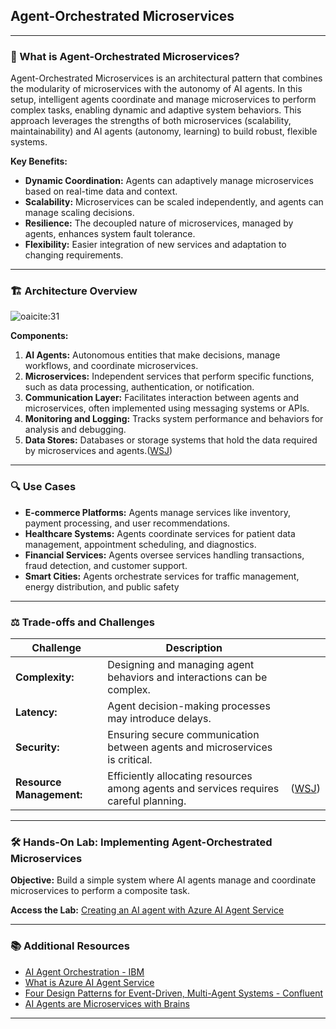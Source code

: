 ## Agent-Orchestrated Microservices

---

### 🧠 What is Agent-Orchestrated Microservices?

Agent-Orchestrated Microservices is an architectural pattern that combines the modularity of microservices with the autonomy of AI agents. In this setup, intelligent agents coordinate and manage microservices to perform complex tasks, enabling dynamic and adaptive system behaviors. This approach leverages the strengths of both microservices (scalability, maintainability) and AI agents (autonomy, learning) to build robust, flexible systems.

**Key Benefits:**

* **Dynamic Coordination:** Agents can adaptively manage microservices based on real-time data and context.
* **Scalability:** Microservices can be scaled independently, and agents can manage scaling decisions.
* **Resilience:** The decoupled nature of microservices, managed by agents, enhances system fault tolerance.
* **Flexibility:** Easier integration of new services and adaptation to changing requirements.

---

### 🏗️ Architecture Overview

![oaicite:31](https://devblogs.microsoft.com/semantic-kernel/wp-content/uploads/sites/78/2024/01/microagents.png)

**Components:**

1. **AI Agents:** Autonomous entities that make decisions, manage workflows, and coordinate microservices.
2. **Microservices:** Independent services that perform specific functions, such as data processing, authentication, or notification.
3. **Communication Layer:** Facilitates interaction between agents and microservices, often implemented using messaging systems or APIs.
4. **Monitoring and Logging:** Tracks system performance and behaviors for analysis and debugging.
5. **Data Stores:** Databases or storage systems that hold the data required by microservices and agents.([WSJ][1])

---

### 🔍 Use Cases

* **E-commerce Platforms:** Agents manage services like inventory, payment processing, and user recommendations.
* **Healthcare Systems:** Agents coordinate services for patient data management, appointment scheduling, and diagnostics.
* **Financial Services:** Agents oversee services handling transactions, fraud detection, and customer support.
* **Smart Cities:** Agents orchestrate services for traffic management, energy distribution, and public safety
---

### ⚖️ Trade-offs and Challenges

| Challenge                | Description                                                                           |            |
| ------------------------ | ------------------------------------------------------------------------------------- | ---------- |
| **Complexity:**          | Designing and managing agent behaviors and interactions can be complex.               |            |
| **Latency:**             | Agent decision-making processes may introduce delays.                                 |            |
| **Security:**            | Ensuring secure communication between agents and microservices is critical.           |            |
| **Resource Management:** | Efficiently allocating resources among agents and services requires careful planning. | ([WSJ][1]) |

---

### 🛠️ Hands-On Lab: Implementing Agent-Orchestrated Microservices

**Objective:** Build a simple system where AI agents manage and coordinate microservices to perform a composite task.

**Access the Lab:** [Creating an AI agent with Azure AI Agent Service](https://learn.microsoft.com/en-us/azure/ai-services/agents/quickstart?pivots=programming-language-python-azure)

---

### 📚 Additional Resources

* [AI Agent Orchestration - IBM](https://www.ibm.com/think/topics/ai-agent-orchestration)
* [What is Azure AI Agent Service](https://learn.microsoft.com/en-us/azure/ai-services/agents/overview)
* [Four Design Patterns for Event-Driven, Multi-Agent Systems - Confluent](https://www.confluent.io/blog/event-driven-multi-agent-systems/)
* [AI Agents are Microservices with Brains](https://seanfalconer.medium.com/ai-agents-are-microservices-with-brains-ccb42d1504d7)
---

[1]: https://www.wsj.com/articles/ai-agents-are-learning-how-to-collaborate-companies-need-to-work-with-them-28c7464d?utm_source=chatgpt.com "AI Agents Are Learning How to Collaborate. Companies Need to Work With Them"
